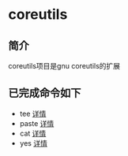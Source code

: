 # coreutils

## 简介
coreutils项目是gnu coreutils的扩展

## 已完成命令如下 
* tee [详情](./tee/README.md)
* paste [详情](./paste/README.md)
* cat [详情](./cat/README.md)
* yes [详情](./yes/README.md)

